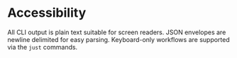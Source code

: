 # Accessibility

All CLI output is plain text suitable for screen readers. JSON envelopes are newline delimited for easy parsing. Keyboard-only workflows are supported via the `just` commands.
